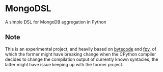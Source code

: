 # MongoDSL
A simple DSL for MongoDB aggregation in Python

## Note
This is an experimental project, and heavily based on [bytecode](https://github.com/MatthieuDartiailh/bytecode) and [fpy](https://github.com/Z-Shang/fpy), of which the former might have breaking change when the CPython compiler decides to change the compilation output of currently known syntacies, the latter might have issue keeping up with the former project.
